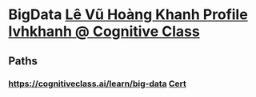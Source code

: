 # BigData [Lê Vũ Hoàng Khanh Profile lvhkhanh @ Cognitive Class](https://courses.cognitiveclass.ai/certificates/9bb2425c96d14772a567deda3272fe05)

## Paths
### https://cognitiveclass.ai/learn/big-data [Cert](https://courses.cognitiveclass.ai/certificates/9bb2425c96d14772a567deda3272fe05)
